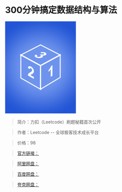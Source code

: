 # 300分钟搞定数据结构与算法

![img](../../assets/Ciqc1F9_0HaADKqhAADn9L3IVkk671.png)

> 简介：力扣（Leetcode）刷题秘籍首次公开

> 作者：Leetcode -- 全球极客技术成长平台

> 价格：98

> [官方链接：]()

> [阿里网盘：]()

> [百度网盘：]()

> [夸克网盘：]()
